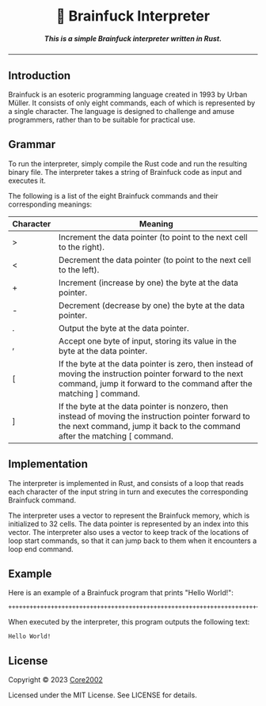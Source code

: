 <h1 align="center">🧠 Brainfuck Interpreter</h1>
<h5 align="center">This is a simple Brainfuck interpreter written in Rust.</h5>

------

## Introduction

Brainfuck is an esoteric programming language created in 1993 by Urban Müller. It consists of only eight commands, each of which is represented by a single character. The language is designed to challenge and amuse programmers, rather than to be suitable for practical use.

## Grammar

To run the interpreter, simply compile the Rust code and run the resulting binary file. The interpreter takes a string of Brainfuck code as input and executes it.

The following is a list of the eight Brainfuck commands and their corresponding meanings:

| Character | Meaning                                                                                                                                                                   |
|-----------|---------------------------------------------------------------------------------------------------------------------------------------------------------------------------|
| >         | Increment the data pointer (to point to the next cell to the right).                                                                                                       |
| <         | Decrement the data pointer (to point to the next cell to the left).                                                                                                        |
| +         | Increment (increase by one) the byte at the data pointer.                                                                                                                  |
| -         | Decrement (decrease by one) the byte at the data pointer.                                                                                                                  |
| .         | Output the byte at the data pointer.                                                                                                                                       |
| ,         | Accept one byte of input, storing its value in the byte at the data pointer.                                                                                                |
| [         | If the byte at the data pointer is zero, then instead of moving the instruction pointer forward to the next command, jump it forward to the command after the matching ] command. |
| ]         | If the byte at the data pointer is nonzero, then instead of moving the instruction pointer forward to the next command, jump it back to the command after the matching [ command. |

## Implementation

The interpreter is implemented in Rust, and consists of a loop that reads each character of the input string in turn and executes the corresponding Brainfuck command.

The interpreter uses a vector to represent the Brainfuck memory, which is initialized to 32 cells. The data pointer is represented by an index into this vector. The interpreter also uses a vector to keep track of the locations of loop start commands, so that it can jump back to them when it encounters a loop end command.

## Example

Here is an example of a Brainfuck program that prints "Hello World!":

```brainfuck
++++++++++++++++++++++++++++++++++++++++++++++++++++++++++++++++++++++++.>+++++++++++++++++++++++++++++++++++++++++++++++++++++++++++++++++++++++++++++++++++++++++++++++++++++.>++++++++++++++++++++++++++++++++++++++++++++++++++++++++++++++++++++++++++++++++++++++++++++++++++++++++++++.>++++++++++++++++++++++++++++++++++++++++++++++++++++++++++++++++++++++++++++++++++++++++++++++++++++++++++++.>+++++++++++++++++++++++++++++++++++++++++++++++++++++++++++++++++++++++++++++++++++++++++++++++++++++++++++++++.>++++++++++++++++++++++++++++++++.>+++++++++++++++++++++++++++++++++++++++++++++++++++++++++++++++++++++++++++++++++++++++.>+++++++++++++++++++++++++++++++++++++++++++++++++++++++++++++++++++++++++++++++++++++++++++++++++++++++++++++++.>++++++++++++++++++++++++++++++++++++++++++++++++++++++++++++++++++++++++++++++++++++++++++++++++++++++++++++++++++.>++++++++++++++++++++++++++++++++++++++++++++++++++++++++++++++++++++++++++++++++++++++++++++++++++++++++++++.>++++++++++++++++++++++++++++++++++++++++++++++++++++++++++++++++++++++++++++++++++++++++++++++++++++.>+++++++++++++++++++++++++++++++++.>
```

When executed by the interpreter, this program outputs the following text:

```text
Hello World!
```

## License

Copyright &copy; 2023 [Core2002](https://github.com/Core2002)

Licensed under the MIT License. See LICENSE for details.
